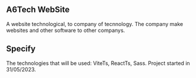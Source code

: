 ## A6Tech WebSite

A website technological, to company of tecnnology. The company make websites and other software to other companys.

## Specify

The technologies that will be used: ViteTs, ReactTs, Sass.
Project started in 31/05/2023.